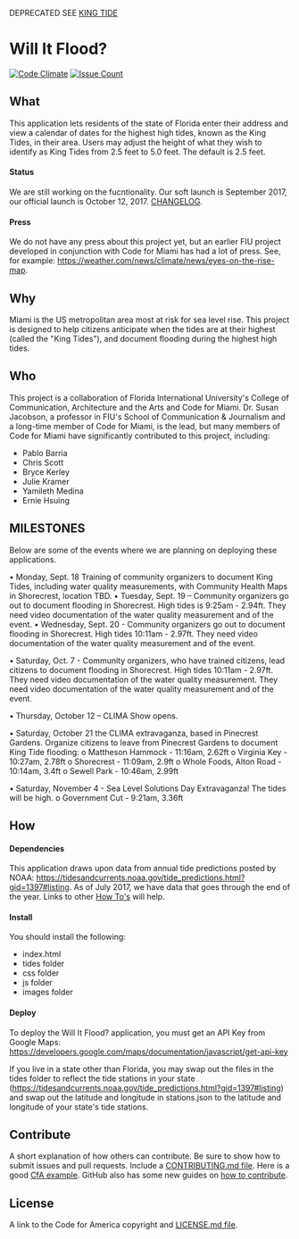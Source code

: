 DEPRECATED SEE [KING TIDE](https://codeclimate.com/github/Code-for-Miami/)

# Will It Flood?
[![Code Climate](https://codeclimate.com/github/Code-for-Miami/When-Will-It-Flood-/badges/gpa.svg)](https://codeclimate.com/github/Code-for-Miami/When-Will-It-Flood-) [![Issue Count](https://codeclimate.com/github/Code-for-Miami/When-Will-It-Flood-/badges/issue_count.svg)](https://codeclimate.com/github/Code-for-Miami/When-Will-It-Flood-)

## What
This application lets residents of the state of Florida enter their address and view a calendar of dates for the highest high tides, known as the King Tides, in their area. Users may adjust the height of what they wish to identify as King Tides from 2.5 feet to 5.0 feet. The default is 2.5 feet.

#### Status
We are still working on the fucntionality. Our soft launch is September 2017, our official launch is October 12, 2017. [CHANGELOG](https://github.com/cfpb/ckan/blob/master/CHANGELOG.md).

#### Press
We do not have any press about this project yet, but an earlier FIU project developed in conjunction with Code for Miami has had a lot of press. See, for example: https://weather.com/news/climate/news/eyes-on-the-rise-map.

## Why
Miami is the US metropolitan area most at risk for sea level rise. This project is designed to help citizens anticipate when the tides are at their highest (called the "King Tides"), and document flooding during the highest high tides.

## Who
This project is a collaboration of Florida International University's College of Communication, Architecture and the Arts and Code for Miami. Dr. Susan Jacobson, a professor in FIU's School of Communication & Journalism and a long-time member of Code for Miami, is the lead, but many members of Code for Miami have significantly contributed to this project, including:
* Pablo Barria
* Chris Scott
* Bryce Kerley
* Julie Kramer
* Yamileth Medina
* Ernie Hsuing

## MILESTONES
Below are some of the events where we are planning on deploying these applications.

•	Monday, Sept. 18 Training of community organizers to document King Tides, including water quality measurements, with Community Health Maps in Shorecrest, location TBD. 
•	Tuesday, Sept. 19 – Community organizers go out to document flooding in Shorecrest. High tides is 9:25am - 2.94ft. They need video documentation of the water quality measurement and of the event.
•	Wednesday, Sept. 20 -  Community organizers go out to document flooding in Shorecrest. High tides 10:11am - 2.97ft. They need video documentation of the water quality measurement and of the event.

•	Saturday, Oct. 7 -  Community organizers, who have trained citizens, lead citizens to document flooding in Shorecrest. High tides 10:11am - 2.97ft. They need video documentation of the water quality measurement. They need video documentation of the water quality measurement and of the event.

•	Thursday, October 12 – CLIMA Show opens.

•	Saturday, October 21 the CLIMA extravaganza, based in Pinecrest Gardens. Organize citizens to leave from Pinecrest Gardens to document King Tide flooding:
o	Mattheson Hammock - 11:16am, 2.62ft
o	Virginia Key - 10:27am, 2.78ft
o	Shorecrest - 11:09am, 2.9ft
o	Whole Foods, Alton Road - 10:14am, 3.4ft
o	Sewell Park - 10:46am, 2.99ft

•	Saturday, November 4 - Sea Level Solutions Day Extravaganza! The tides will be high.
o	Government Cut - 9:21am, 3.36ft

## How
#### Dependencies
This application draws upon data from annual tide predictions posted by NOAA: https://tidesandcurrents.noaa.gov/tide_predictions.html?gid=1397#listing. As of July 2017, we have data that goes through the end of the year. Links to other [How To's](https://github.com/codeforamerica/howto) will help.

#### Install
You should install the following:
* index.html
* tides folder
* css folder
* js folder
* images folder

#### Deploy
To deploy the Will It Flood? application, you must get an API Key from Google Maps: https://developers.google.com/maps/documentation/javascript/get-api-key

If you live in a state other than Florida, you may swap out the files in the tides folder to reflect the tide stations in your state (https://tidesandcurrents.noaa.gov/tide_predictions.html?gid=1397#listing) and swap out the latitude and longitude in stations.json to the latitude and longitude of your state's tide stations.

## Contribute
A short explanation of how others can contribute. Be sure to show how to submit issues and pull requests. Include a [CONTRIBUTING.md file](https://github.com/18F/hub/blob/master/CONTRIBUTING.md). Here is a good [CfA example](https://github.com/codeforamerica/ohana-web-search/blob/master/CONTRIBUTING.md). GitHub also has some new guides on [how to contribute](https://guides.github.com/activities/contributing-to-open-source/#contributing).

## License
A link to the Code for America copyright and [LICENSE.md file](https://github.com/codeforamerica/ceviche-cms/blob/master/LICENCE.md).
